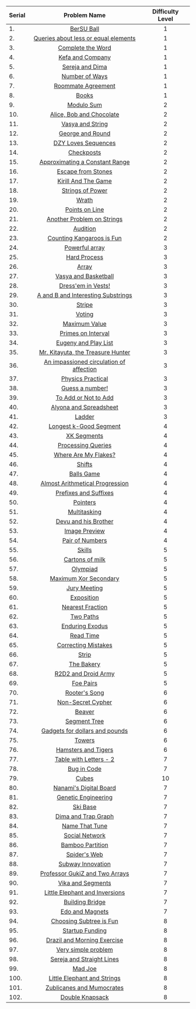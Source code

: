 | Serial | Problem Name | Difficulty Level |
|:--|:---:|:---:|
|1.| [BerSU Ball](http://codeforces.com/problemset/problem/489/B) | 1 |
|2.| [Queries about less or equal elements](http://codeforces.com/problemset/problem/600/B) | 1 |
|3.| [Complete the Word](http://codeforces.com/problemset/problem/716/B) | 1 |
|4.| [Kefa and Company](http://codeforces.com/problemset/problem/580/B) | 1 |
|5.| [Sereja and Dima](http://codeforces.com/problemset/problem/381/A) | 1 |
|6.| [Number of Ways](http://codeforces.com/problemset/problem/466/C) | 1 |
|7.| [Roommate Agreement](http://www.spoj.com/problems/CRAN02/) | 1 |
|8.| [Books](http://codeforces.com/problemset/problem/279/B) | 1 |
|9.| [Modulo Sum](http://codeforces.com/problemset/problem/577/B) | 2 |
|10.| [Alice, Bob and Chocolate](http://codeforces.com/problemset/problem/6/C) | 2 |
|11.| [Vasya and String](http://codeforces.com/problemset/problem/676/C) | 2 |
|12.| [George and Round](http://codeforces.com/problemset/problem/387/B) | 2 |
|13.| [DZY Loves Sequences](http://codeforces.com/problemset/problem/446/A) | 2 |
|14.| [Checkposts](http://codeforces.com/problemset/problem/427/C) | 2 |
|15.| [Approximating a Constant Range](http://codeforces.com/problemset/problem/602/B) | 2 |
|16.| [Escape from Stones](http://codeforces.com/problemset/problem/264/A) | 2 |
|17.| [Kirill And The Game](http://codeforces.com/problemset/problem/842/A) | 2 |
|18.| [Strings of Power](http://codeforces.com/problemset/problem/318/B) | 2 |
|19.| [Wrath](http://codeforces.com/problemset/problem/892/B) | 2 |
|20.| [Points on Line](http://codeforces.com/problemset/problem/251/A) | 2 |
|21.| [Another Problem on Strings](http://codeforces.com/problemset/problem/165/C) | 2 |
|22.| [Audition](http://www.spoj.com/problems/CRAN04/) | 2 |
|23.| [Counting Kangaroos is Fun](http://codeforces.com/problemset/problem/372/A) | 2 |
|24.| [Powerful array](http://codeforces.com/problemset/problem/86/D) | 3 |
|25.| [Hard Process](http://codeforces.com/problemset/problem/660/C) | 3 |
|26.| [Array](http://codeforces.com/problemset/problem/224/B) | 3 |
|27.| [Vasya and Basketball](http://codeforces.com/problemset/problem/493/C) | 3 |
|28.| [Dress'em in Vests!](http://codeforces.com/problemset/problem/161/A) | 3 |
|29.| [A and B and Interesting Substrings](http://codeforces.com/problemset/problem/519/D) | 3 |
|30.| [Stripe](http://codeforces.com/problemset/problem/18/C) | 3 |
|31.| [Voting](http://codeforces.com/problemset/problem/749/C) | 3 |
|32.| [Maximum Value](http://codeforces.com/problemset/problem/484/B) | 3 |
|33.| [Primes on Interval](http://codeforces.com/problemset/problem/237/C) | 3 |
|34.| [Eugeny and Play List](http://codeforces.com/problemset/problem/302/B) | 3 |
|35.| [Mr. Kitayuta, the Treasure Hunter](http://codeforces.com/problemset/problem/505/C) | 3 |
|36.| [An impassioned circulation of affection](http://codeforces.com/problemset/problem/814/C) | 3 |
|37.| [Physics Practical](http://codeforces.com/problemset/problem/253/B) | 3 |
|38.| [Guess a number!](http://codeforces.com/problemset/problem/416/A) | 3 |
|39.| [To Add or Not to Add](http://codeforces.com/problemset/problem/231/C) | 3 |
|40.| [Alyona and Spreadsheet](http://codeforces.com/problemset/problem/777/C) | 3 |
|41.| [Ladder](http://codeforces.com/problemset/problem/279/C) | 3 |
|42.| [Longest k-Good Segment](http://codeforces.com/problemset/problem/616/D) | 4 |
|43.| [XK Segments](http://codeforces.com/problemset/problem/895/B) | 4 |
|44.| [Processing Queries](http://codeforces.com/problemset/problem/644/B) | 4 |
|45.| [Where Are My Flakes?](http://codeforces.com/problemset/problem/60/A) | 4 |
|46.| [Shifts](http://codeforces.com/problemset/problem/229/A) | 4 |
|47.| [Balls Game](http://codeforces.com/problemset/problem/430/B) | 4 |
|48.| [Almost Arithmetical Progression](http://codeforces.com/problemset/problem/255/C) | 4 |
|49.| [Prefixes and Suffixes](http://codeforces.com/problemset/problem/432/D) | 4 |
|50.| [Pointers](http://acm.sgu.ru/problem.php?contest=0&problem=359) | 4 |
|51.| [Multitasking](http://codeforces.com/problemset/problem/384/B) | 4 |
|52.| [Devu and his Brother](http://codeforces.com/problemset/problem/439/D) | 4 |
|53.| [Image Preview](http://codeforces.com/problemset/problem/650/B) | 4 |
|54.| [Pair of Numbers](http://codeforces.com/problemset/problem/359/D) | 4 |
|55.| [Skills](http://codeforces.com/problemset/problem/613/B) | 5 |
|56.| [Cartons of milk](http://codeforces.com/problemset/problem/767/D) | 5 |
|57.| [Olympiad](http://codeforces.com/problemset/problem/222/D) | 5 |
|58.| [Maximum Xor Secondary](http://codeforces.com/problemset/problem/280/B) | 5 |
|59.| [Jury Meeting](http://codeforces.com/problemset/problem/853/B) | 5 |
|60.| [Exposition](http://codeforces.com/problemset/problem/6/E) | 5 |
|61.| [Nearest Fraction](http://codeforces.com/problemset/problem/281/B) | 5 |
|62.| [Two Paths](http://codeforces.com/problemset/problem/14/D) | 5 |
|63.| [Enduring Exodus](http://codeforces.com/problemset/problem/645/C) | 5 |
|64.| [Read Time](http://codeforces.com/problemset/problem/343/C) | 5 |
|65.| [Correcting Mistakes](http://codeforces.com/problemset/problem/533/E) | 5 |
|66.| [Strip](http://codeforces.com/problemset/problem/487/B) | 5 |
|67.| [The Bakery](http://codeforces.com/problemset/problem/833/B) | 5 |
|68.| [R2D2 and Droid Army](http://codeforces.com/problemset/problem/514/D) | 5 |
|69.| [Foe Pairs](http://codeforces.com/problemset/problem/652/C) | 5 |
|70.| [Rooter's Song](http://codeforces.com/problemset/problem/848/B) | 6 |
|71.| [Non-Secret Cypher](http://codeforces.com/problemset/problem/190/D) | 6 |
|72.| [Beaver](http://codeforces.com/problemset/problem/79/C) | 6 |
|73.| [Segment Tree](http://www.spoj.com/problems/SEGTREE/) | 6 |
|74.| [Gadgets for dollars and pounds](http://codeforces.com/problemset/problem/609/D) | 6 |
|75.| [Towers](http://codeforces.com/problemset/problem/229/D) | 6 |
|76.| [Hamsters and Tigers](http://codeforces.com/problemset/problem/46/C) | 6 |
|77.| [Table with Letters - 2](http://codeforces.com/problemset/problem/253/D) | 7 |
|78.| [Bug in Code](http://codeforces.com/problemset/problem/420/C) | 7 |
|79.| [Cubes](http://codeforces.com/problemset/problem/243/D) | 10 |
|80.| [Nanami's Digital Board](http://codeforces.com/problemset/problem/433/D) | 7 |
|81.| [Genetic Engineering](http://codeforces.com/problemset/problem/391/A) | 7 |
|82.| [Ski Base](http://codeforces.com/problemset/problem/91/C) | 7 |
|83.| [Dima and Trap Graph](http://codeforces.com/problemset/problem/366/D) | 7 |
|84.| [Name That Tune](http://codeforces.com/problemset/problem/498/B) | 7 |
|85.| [Social Network](http://codeforces.com/problemset/problem/524/D) | 7 |
|86.| [Bamboo Partition](http://codeforces.com/problemset/problem/830/C) | 7 |
|87.| [Spider's Web](http://codeforces.com/problemset/problem/216/D) | 7 |
|88.| [Subway Innovation](http://codeforces.com/problemset/problem/371/E) | 7 |
|89.| [Professor GukiZ and Two Arrays](http://codeforces.com/problemset/problem/620/D) | 7 |
|90.| [Vika and Segments](http://codeforces.com/problemset/problem/610/D) | 7 |
|91.| [Little Elephant and Inversions](http://codeforces.com/problemset/problem/220/E) | 7 |
|92.| [Building Bridge](http://codeforces.com/problemset/problem/250/D) | 7 |
|93.| [Edo and Magnets](http://codeforces.com/problemset/problem/594/C) | 7 |
|94.| [Choosing Subtree is Fun](http://codeforces.com/problemset/problem/372/D) | 8 |
|95.| [Startup Funding](http://codeforces.com/problemset/problem/633/E) | 8 |
|96.| [Drazil and Morning Exercise](http://codeforces.com/problemset/problem/516/D) | 8 |
|97.| [Very simple problem](http://codeforces.com/problemset/problem/55/E) | 8 |
|98.| [Sereja and Straight Lines](http://codeforces.com/problemset/problem/314/D) | 8 |
|99.| [Mad Joe](http://codeforces.com/problemset/problem/250/E) | 8 |
|100.| [Little Elephant and Strings](http://codeforces.com/problemset/problem/204/E) | 8 |
|101.| [Zublicanes and Mumocrates](http://codeforces.com/problemset/problem/581/F) | 8 |
|102.| [Double Knapsack](http://codeforces.com/problemset/problem/618/F) | 8 |

